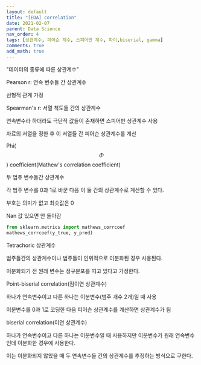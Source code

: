 ```yaml
---
layout: default
title: "[EDA] correlation"
date: 2021-02-07
parent: Data Science
nav_order: 4
tags: [상관계수, 피어슨 계수, 스피어만 계수, 파이,biserial, gamma]
comments: true
add_math: true
---
```




"데이터의 종류에 따른 상관계수"

Pearson r: 연속 변수들 간 상관계수

선형적 관계 가정



Spearman's r: 서열 척도들 간의 상관계수

연속변수라 하더라도 극단적 값들이 존재하면 스피어만 상관계수 사용

자료의 서열을 정한 후 이 서열들 간 피어슨 상관계수를 계산



Phi(
$$
\Phi
$$
) coefficient(Mathew's correlation coefficient)

두 범주 변수들간 상관계수

각 범주 변수를 0과 1로 바꾼 다음 이 둘 간의 상관계수로 계산할 수 있다.

부호는 의미가 없고 최솟값은 0

Nan 값 있으면 안 돌아감

```python
from sklearn.metrics import mathews_corrcoef
mathews_corrcoef(y_true, y_pred)
```





Tetrachoric 상관계수

범주들간의 상관계수이나 범주들이 인위적으로 이분화된 경우 사용된다.

이분화되기 전 원래 변수는 정규분포를 띠고 있다고 가정한다.



Point-biserial correlation(점이연 상관계수)

하나가 연속변수이고 다른 하나는 이분변수(범주 개수 2개)일 때 사용

이분변수를 0과 1로 코딩한 다음 피어슨 상관계수를 계산하면 상관계수가 됨



biserial correlation(이연 상관계수)

하나가 연속변수이고 다른 하나는 이분변수일 때 사용하지만 이분변수가 원래 연속변수인데 이분화한 경우에 사용한다.

이는 이분화되지 않았을 때 두 연속변수들 간의 상관계수를 추정하는 방식으로 구한다.





[^ ]:https://dohwan.tistory.com/394
[^ ]: http://qpsy.snu.ac.kr/teaching/multivariate/R_V.pdf
[^ ]: https://www.andrews.edu/~calkins/math/edrm611/edrm13.htm#WHY

